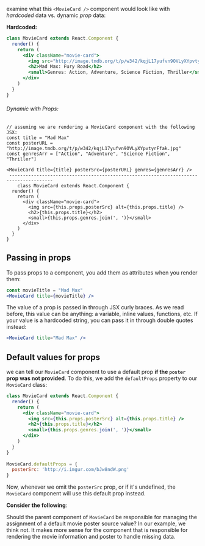 examine what this `<MovieCard />` component would look like with *hardcoded* data vs. dynamic *prop* data:

**Hardcoded:**

```jsx
class MovieCard extends React.Component {
  render() {
    return (
      <div className="movie-card">
        <img src="http://image.tmdb.org/t/p/w342/kqjL17yufvn9OVLyXYpvtyrFfak.jpg" alt="Mad Max: Fury Road" />
        <h2>Mad Max: Fury Road</h2>
        <small>Genres: Action, Adventure, Science Fiction, Thriller</small>
      </div>
    )
  }
}
```

###### Dynamic with Props:

```Jsx
// assuming we are rendering a MovieCard component with the following JSX:
const title = "Mad Max"
const posterURL = "http://image.tmdb.org/t/p/w342/kqjL17yufvn9OVLyXYpvtyrFfak.jpg"
const genresArr = ["Action", "Adventure", "Science Fiction", "Thriller"]
 
<MovieCard title={title} posterSrc={posterURL} genres={genresArr} />
 --------------------------------------------------------------------------------------   
    class MovieCard extends React.Component {
  render() {
    return (
      <div className="movie-card">
        <img src={this.props.posterSrc} alt={this.props.title} />
        <h2>{this.props.title}</h2>
        <small>{this.props.genres.join(', ')}</small>
      </div>
    )
  }
}
```

## Passing in props

To pass props to a component, you add them as attributes when you render them:

```jsx
const movieTitle = "Mad Max"
<MovieCard title={movieTitle} />
```

The value of a prop is passed in through JSX curly braces. As we read before, this value can be anything: a variable, inline values, functions, etc. If your value is a hardcoded string, you can pass it in through double quotes instead:

```jsx
<MovieCard title="Mad Max" />
```

## Default values for props

we can tell our `MovieCard` component to use a default prop **if the `poster` prop was not provided**. To do this, we add the `defaultProps` property to our `MovieCard` class:

```jsx
class MovieCard extends React.Component {
  render() {
    return (
      <div className="movie-card">
        <img src={this.props.posterSrc} alt={this.props.title} />
        <h2>{this.props.title}</h2>
        <small>{this.props.genres.join(', ')}</small>
      </div>
    )
  }
}
 
MovieCard.defaultProps = {
  posterSrc: 'http://i.imgur.com/bJw8ndW.png'
}
```

Now, whenever we omit the `posterSrc` prop, or if it's undefined, the `MovieCard` component will use this default prop instead. 

**Consider** **the** **following**:

Should the parent component of `MovieCard` be responsible for managing the assignment of a default movie poster source value? In our example, we think not. It makes more sense for the component that is responsible for rendering the movie information and poster to handle missing data.

